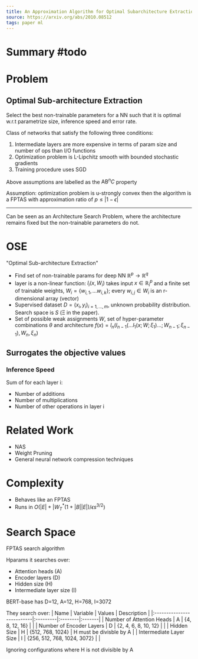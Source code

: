 ```yaml
---
title: An Approximation Algorithm for Optimal Subarchitecture Extraction
source: https://arxiv.org/abs/2010.08512
tags: paper ml
---
```

# Summary #todo

# Problem
## Optimal Sub-architecture Extraction
Select the best non-trainable parameters for a NN such that it is optimal w.r.t parametrize size, inference speed and error rate.

Class of networks that satisfy the following three conditions:
1. Intermediate layers are more expensive in terms of param size and number of ops than I/O functions
2. Optimization problem is L-Lipchitz smooth with bounded stochastic gradients
3. Training procedure uses SGD

Above assumptions are labelled as the $\text{AB}^nC$ property

Assumption: optimization problem is u-strongly convex then the algorithm is a FPTAS with approximation ratio of $p \leq | {1 - \epsilon} |$

---

Can be seen as an Architecture Search Problem, where the architecture remains fixed but the non-trainable parameters do not.

# OSE

"Optimal Sub-architecture Extraction"

- Find set of non-trainable params for deep NN $\mathbb{R}^p \to \mathbb{R}^q$
- layer is a non-linear function: $l_i(x, W_i)$ takes input $x \in \mathbb{R}^p_i$ and a finite set of trainable weights, $W_i = \{w_{i,1}, ... w_{i,k}\}$; every $w_{i,j} \in W_{i}$ is an r-dimensional array (vector)
- Supervised dataset $D = {(x_i, y_i)}_{i=1,...,m}$, unknown probability distribution. Search space is $S$ (Ξ in the paper).
- Set of possible weak assignments $W$, set of hyper-parameter combinations $\theta$ and architecture $f(x) = l_n(l_{n-1}(...l_1(x;W;\xi_1)...; W_{n-1}; \xi_{n-1}), W_{n}, \xi_{n})$

## Surrogates the objective values
### Inference Speed
Sum of for each layer i:
- Number of additions
- Number of multiplications
- Number of other operations in layer i

# Related Work
- NAS
- Weight Pruning
- General neural network compression techniques
# Complexity
- Behaves like an FPTAS
- Runs in $O(|E| + |W_T^{*}(1 + |B| |E|) / \epsilon s^{3/2})$

# Search Space

FPTAS search algorithm

Hparams it searches over:
- Attention heads (A)
- Encoder layers (D)
- Hidden size (H)
- Intermediate layer size (I)

BERT-base has D=12, A=12, H=768, I=3072

They search over:
| Name                      | Variable | Values | Description |
|:--------------------------|:---------|:--------|:-------|
| Number of Attention Heads | A | {4, 8, 12, 16}              |                         |
| Number of Encoder Layers  | D | {2, 4, 6, 8, 10, 12}        |                         |
| Hidden Size               | H | {512, 768, 1024}            | H must be divisble by A |
| Intermediate Layer Size   | I | {256, 512, 768, 1024, 3072} |                         |

Ignoring configurations where H is not divisible by A
